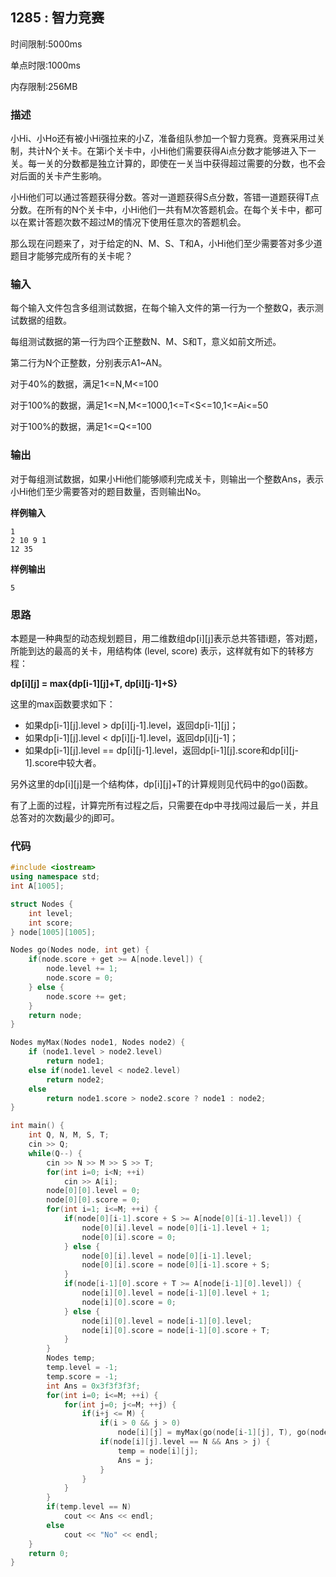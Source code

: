 ## 1285 : 智力竞赛
时间限制:5000ms

单点时限:1000ms

内存限制:256MB

### 描述
小Hi、小Ho还有被小Hi强拉来的小Z，准备组队参加一个智力竞赛。竞赛采用过关制，共计N个关卡。在第i个关卡中，小Hi他们需要获得Ai点分数才能够进入下一关。每一关的分数都是独立计算的，即使在一关当中获得超过需要的分数，也不会对后面的关卡产生影响。

小Hi他们可以通过答题获得分数。答对一道题获得S点分数，答错一道题获得T点分数。在所有的N个关卡中，小Hi他们一共有M次答题机会。在每个关卡中，都可以在累计答题次数不超过M的情况下使用任意次的答题机会。

那么现在问题来了，对于给定的N、M、S、T和A，小Hi他们至少需要答对多少道题目才能够完成所有的关卡呢？

### 输入
每个输入文件包含多组测试数据，在每个输入文件的第一行为一个整数Q，表示测试数据的组数。

每组测试数据的第一行为四个正整数N、M、S和T，意义如前文所述。

第二行为N个正整数，分别表示A1~AN。

对于40%的数据，满足1<=N,M<=100

对于100%的数据，满足1<=N,M<=1000,1<=T<S<=10,1<=Ai<=50

对于100%的数据，满足1<=Q<=100

### 输出
对于每组测试数据，如果小Hi他们能够顺利完成关卡，则输出一个整数Ans，表示小Hi他们至少需要答对的题目数量，否则输出No。

**样例输入**

```
1
2 10 9 1
12 35 
```

**样例输出**

```
5
```

### 思路
本题是一种典型的动态规划题目，用二维数组dp[i][j]表示总共答错i题，答对j题，所能到达的最高的关卡，用结构体 (level, score) 表示，这样就有如下的转移方程：

**dp[i][j] = max{dp[i-1][j]+T, dp[i][j-1]+S}**

这里的max函数要求如下：

- 如果dp[i-1][j].level > dp[i][j-1].level，返回dp[i-1][j]；
- 如果dp[i-1][j].level < dp[i][j-1].level，返回dp[i][j-1]；
- 如果dp[i-1][j].level == dp[i][j-1].level，返回dp[i-1][j].score和dp[i][j-1].score中较大者。

另外这里的dp[i][j]是一个结构体，dp[i][j]+T的计算规则见代码中的go()函数。

有了上面的过程，计算完所有过程之后，只需要在dp中寻找闯过最后一关，并且总答对的次数j最少的j即可。

### 代码
```C++
#include <iostream>
using namespace std;
int A[1005];

struct Nodes {
	int level;
	int score;
} node[1005][1005];

Nodes go(Nodes node, int get) {
	if(node.score + get >= A[node.level]) {
		node.level += 1;
		node.score = 0;
	} else {
		node.score += get;
	}
	return node;
}

Nodes myMax(Nodes node1, Nodes node2) {
	if (node1.level > node2.level)
		return node1;
	else if(node1.level < node2.level)
		return node2;
	else
		return node1.score > node2.score ? node1 : node2;
}

int main() {
	int Q, N, M, S, T;
	cin >> Q;
	while(Q--) {
		cin >> N >> M >> S >> T;
		for(int i=0; i<N; ++i)
			cin >> A[i];
		node[0][0].level = 0;
		node[0][0].score = 0;
		for(int i=1; i<=M; ++i) {
			if(node[0][i-1].score + S >= A[node[0][i-1].level]) {
				node[0][i].level = node[0][i-1].level + 1;
				node[0][i].score = 0;
			} else {
				node[0][i].level = node[0][i-1].level;
				node[0][i].score = node[0][i-1].score + S;
			}
			if(node[i-1][0].score + T >= A[node[i-1][0].level]) {
				node[i][0].level = node[i-1][0].level + 1;
				node[i][0].score = 0;
			} else {
				node[i][0].level = node[i-1][0].level;
				node[i][0].score = node[i-1][0].score + T;
			}
		}
		Nodes temp;
		temp.level = -1;
		temp.score = -1;
		int Ans = 0x3f3f3f3f;
		for(int i=0; i<=M; ++i) {
			for(int j=0; j<=M; ++j) {
				if(i+j <= M) {
					if(i > 0 && j > 0)
						node[i][j] = myMax(go(node[i-1][j], T), go(node[i][j-1], S));
					if(node[i][j].level == N && Ans > j) {
						temp = node[i][j];
						Ans = j;
					}
				}
			}
		}
		if(temp.level == N)
			cout << Ans << endl;
		else
			cout << "No" << endl;
	}
	return 0;
}
```

